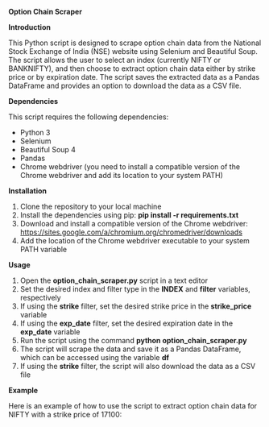 ﻿**Option Chain Scraper**

**Introduction**

This Python script is designed to scrape option chain data from the National Stock Exchange of India (NSE) website using Selenium and Beautiful Soup. The script allows the user to select an index (currently NIFTY or BANKNIFTY), and then choose to extract option chain data either by strike price or by expiration date. The script saves the extracted data as a Pandas DataFrame and provides an option to download the data as a CSV file.

**Dependencies**

This script requires the following dependencies:

- Python 3
- Selenium
- Beautiful Soup 4
- Pandas
- Chrome webdriver (you need to install a compatible version of the Chrome webdriver and add its location to your system PATH)

**Installation**

1. Clone the repository to your local machine
1. Install the dependencies using pip: **pip install -r requirements.txt**
1. Download and install a compatible version of the Chrome webdriver: <https://sites.google.com/a/chromium.org/chromedriver/downloads>
1. Add the location of the Chrome webdriver executable to your system PATH variable

**Usage**

1. Open the **option\_chain\_scraper.py** script in a text editor
1. Set the desired index and filter type in the **INDEX** and **filter** variables, respectively
1. If using the **strike** filter, set the desired strike price in the **strike\_price** variable
1. If using the **exp\_date** filter, set the desired expiration date in the **exp\_date** variable
1. Run the script using the command **python option\_chain\_scraper.py**
1. The script will scrape the data and save it as a Pandas DataFrame, which can be accessed using the variable **df**
1. If using the **strike** filter, the script will also download the data as a CSV file

**Example**

Here is an example of how to use the script to extract option chain data for NIFTY with a strike price of 17100:

